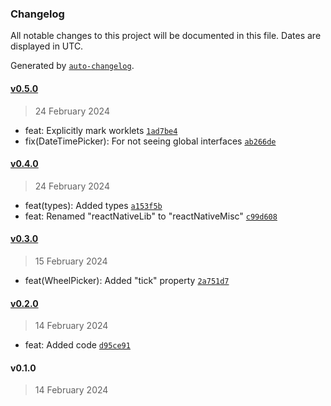 ### Changelog

All notable changes to this project will be documented in this file. Dates are displayed in UTC.

Generated by [`auto-changelog`](https://github.com/CookPete/auto-changelog).

#### [v0.5.0](https://github.com/iliubinskii/react-native-misc/compare/v0.4.0...v0.5.0)

> 24 February 2024

- feat: Explicitly mark worklets [`1ad7be4`](https://github.com/iliubinskii/react-native-misc/commit/1ad7be48e65445cb4a62281fc42a344a890eea17)
- fix(DateTimePicker): For not seeing global interfaces [`ab266de`](https://github.com/iliubinskii/react-native-misc/commit/ab266deb789369dc150064b77150d4ba7e9ce67b)

#### [v0.4.0](https://github.com/iliubinskii/react-native-misc/compare/v0.3.0...v0.4.0)

> 24 February 2024

- feat(types): Added types [`a153f5b`](https://github.com/iliubinskii/react-native-misc/commit/a153f5bda8ea2b887cef2be92e9164c4fb3bbb61)
- feat: Renamed "reactNativeLib" to "reactNativeMisc" [`c99d608`](https://github.com/iliubinskii/react-native-misc/commit/c99d608cde56dac57560c7c2b72375e6f0d423d2)

#### [v0.3.0](https://github.com/iliubinskii/react-native-misc/compare/v0.2.0...v0.3.0)

> 15 February 2024

- feat(WheelPicker): Added "tick" property [`2a751d7`](https://github.com/iliubinskii/react-native-misc/commit/2a751d76388ac7476400d289e7d9aaec21b75351)

#### [v0.2.0](https://github.com/iliubinskii/react-native-misc/compare/v0.1.0...v0.2.0)

> 14 February 2024

- feat: Added code [`d95ce91`](https://github.com/iliubinskii/react-native-misc/commit/d95ce91e7544e25247fb785b1f4f9d42af109534)

#### v0.1.0

> 14 February 2024
